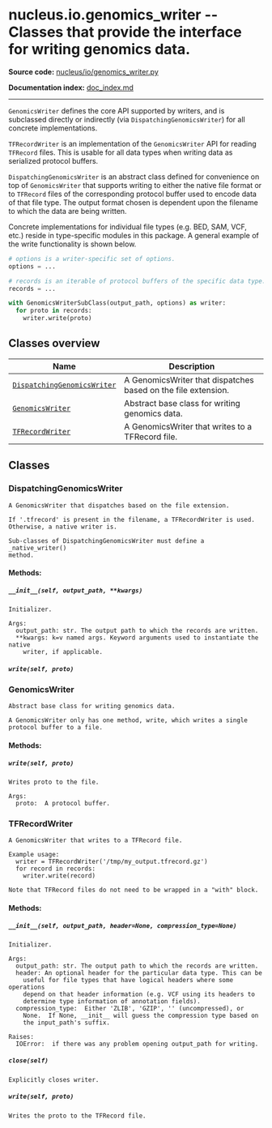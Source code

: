 # nucleus.io.genomics_writer -- Classes that provide the interface for writing genomics data.
**Source code:** [nucleus/io/genomics_writer.py](https://github.com/google/nucleus/tree/master/nucleus/io/genomics_writer.py)

**Documentation index:** [doc_index.md](../../doc_index.md)

---
`GenomicsWriter` defines the core API supported by writers, and is subclassed
directly or indirectly (via `DispatchingGenomicsWriter`) for all concrete
implementations.

`TFRecordWriter` is an implementation of the `GenomicsWriter` API for reading
`TFRecord` files. This is usable for all data types when writing data as
serialized protocol buffers.

`DispatchingGenomicsWriter` is an abstract class defined for convenience on top
of `GenomicsWriter` that supports writing to either the native file format or to
`TFRecord` files of the corresponding protocol buffer used to encode data of
that file type. The output format chosen is dependent upon the filename to which
the data are being written.

Concrete implementations for individual file types (e.g. BED, SAM, VCF, etc.)
reside in type-specific modules in this package. A general example of the write
functionality is shown below.

```python
# options is a writer-specific set of options.
options = ...

# records is an iterable of protocol buffers of the specific data type.
records = ...

with GenomicsWriterSubClass(output_path, options) as writer:
  for proto in records:
    writer.write(proto)
```

## Classes overview
Name | Description
-----|------------
[`DispatchingGenomicsWriter`](#dispatchinggenomicswriter) | A GenomicsWriter that dispatches based on the file extension.
[`GenomicsWriter`](#genomicswriter) | Abstract base class for writing genomics data.
[`TFRecordWriter`](#tfrecordwriter) | A GenomicsWriter that writes to a TFRecord file.

## Classes
### DispatchingGenomicsWriter
```
A GenomicsWriter that dispatches based on the file extension.

If '.tfrecord' is present in the filename, a TFRecordWriter is used.
Otherwise, a native writer is.

Sub-classes of DispatchingGenomicsWriter must define a _native_writer()
method.
```

#### Methods:
<a name="__init__"></a>
##### `__init__(self, output_path, **kwargs)`
```
Initializer.

Args:
  output_path: str. The output path to which the records are written.
  **kwargs: k=v named args. Keyword arguments used to instantiate the native
    writer, if applicable.
```

<a name="write"></a>
##### `write(self, proto)`


### GenomicsWriter
```
Abstract base class for writing genomics data.

A GenomicsWriter only has one method, write, which writes a single
protocol buffer to a file.
```

#### Methods:
<a name="write"></a>
##### `write(self, proto)`
```
Writes proto to the file.

Args:
  proto:  A protocol buffer.
```

### TFRecordWriter
```
A GenomicsWriter that writes to a TFRecord file.

Example usage:
  writer = TFRecordWriter('/tmp/my_output.tfrecord.gz')
  for record in records:
    writer.write(record)

Note that TFRecord files do not need to be wrapped in a "with" block.
```

#### Methods:
<a name="__init__"></a>
##### `__init__(self, output_path, header=None, compression_type=None)`
```
Initializer.

Args:
  output_path: str. The output path to which the records are written.
  header: An optional header for the particular data type. This can be
    useful for file types that have logical headers where some operations
    depend on that header information (e.g. VCF using its headers to
    determine type information of annotation fields).
  compression_type:  Either 'ZLIB', 'GZIP', '' (uncompressed), or
    None.  If None, __init__ will guess the compression type based on
    the input_path's suffix.

Raises:
  IOError:  if there was any problem opening output_path for writing.
```

<a name="close"></a>
##### `close(self)`
```
Explicitly closes writer.
```

<a name="write"></a>
##### `write(self, proto)`
```
Writes the proto to the TFRecord file.
```

